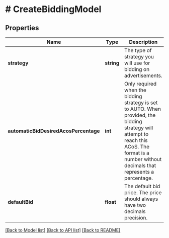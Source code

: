 # # CreateBiddingModel

## Properties

Name | Type | Description | Notes
------------ | ------------- | ------------- | -------------
**strategy** | **string** | The type of strategy you will use for bidding on advertisements. |
**automaticBidDesiredAcosPercentage** | **int** | Only required when the bidding strategy is set to AUTO. When provided, the bidding strategy will attempt to reach this ACoS. The format is a number without decimals that represents a percentage. | [optional]
**defaultBid** | **float** | The default bid price. The price should always have two decimals precision. | [optional]

[[Back to Model list]](../../README.md#models) [[Back to API list]](../../README.md#endpoints) [[Back to README]](../../README.md)
